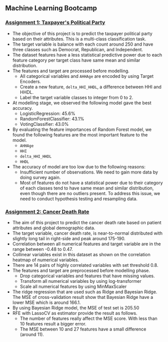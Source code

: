 ## Machine Learning Bootcamp
### [Assignment 1: Taxpayer's Political Party](https://github.com/irfan-fadhlurrahman/practice-lab/blob/main/dphi-ml-bootcamp/taxpayer-political-party/assignment-1-taxpayer.ipynb)
* The objective of this project is to predict the taxpayer political party based on their attributes. This is a multi-class classification task.
* The target variable is balance with each count around 250 and have three classes such as Democrat, Republican, and Independent.
* The dataset features have a less statistical predictive power due to each feature category per target class have same mean and similar distribution.
* The features and target are processed before modelling. 
    * All categorical variables and `AHHAge` are encoded by using Target Encoders.
    * Create a new feature, `delta_HHI_HHDL`, a difference between HHI and HHDL.
    * Label the target variable classes to integer from 0 to 2.
* At modelling stage, we observed the following model gave the best accuracy.
    * LogisticRegression: 45.6%
    * RandomForestClassifier: 43.1%
    * VotingClassifier: 43.0% 
* By evaluating the feature importances of Random Forest model, we found the following features are the most important feature to the model.
    * `AHHAge`
    * `HHI` 
    * `delta_HHI_HHDL`
    * `HHDL`
* The accuracy of model are too low due to the following reasons:
  * Insufficient number of observations. We need to gain more data by doing survey again.
  * Most of features do not have a statistical power due to their category of each classes tend to have same mean and similar distribution, even though there are no outliers present. To address this issue, we need to conduct hypothesis testing and resampling data.


### [Assignment 2: Cancer Death Rate](https://github.com/irfan-fadhlurrahman/practice-lab/blob/main/dphi-ml-bootcamp/cancer-death-rate/assignment-2-cancer.ipynb)
* The aim of this project to predict the cancer death rate based on patient attributes and global demographic data.
* The target variable, cancer death rate, is near-to-normal distributed with slightly long tail in right-side and peak around 175-190.
* Correlation between all numerical features and target variable are in the range between -0.48 to 0.47.
* Collinear variables exist in this dataset as shown on the correlation heatmap of numerical variables.
* There are 14 pairs of highly correlated variables with set threshold 0.8.
* The features and target are preprocessed before modelling phase.
    * Drop categorical variables and features that have missing values.
    * Transform all numerical variables by using log-transformer
    * Scale all numerical features by using MinMaxScaler
* The ridge regression that are used such as Ridge and Bayesian Ridge. The MSE of cross-validation result show that Bayesian Ridge have a lower MSE which is around 166.1.
* By using Bayesian Ridge model, the MSE of test set is 205.50
* RFE with LassoCV as estimator provide the result as follows.
    * The number of features really affect the MSE score. With less than 10 features result a bigger error.
    * The MSE between 10 and 27 features have a small difference (around 11).
